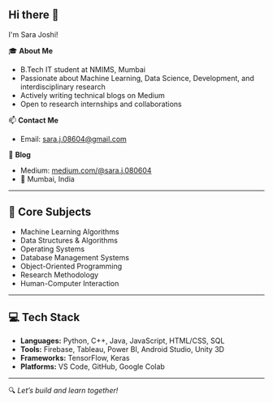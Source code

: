 ## Hi there 👋

I'm Sara Joshi!

🎓 **About Me**  
- B.Tech IT student at NMIMS, Mumbai  
- Passionate about Machine Learning, Data Science, Development, and interdisciplinary research  
- Actively writing technical blogs on Medium  
- Open to research internships and collaborations  

📫 **Contact Me**  
- Email: sara.j.08604@gmail.com

📝 **Blog**
- Medium: [medium.com/@sara.j.080604](https://medium.com/@sara.j.080604)  
- 📍 Mumbai, India  

---

## 🎯 Core Subjects  
- Machine Learning Algorithms  
- Data Structures & Algorithms  
- Operating Systems  
- Database Management Systems  
- Object-Oriented Programming  
- Research Methodology  
- Human-Computer Interaction  

---

## 💻 Tech Stack  
- **Languages:** Python, C++, Java, JavaScript, HTML/CSS, SQL  
- **Tools:** Firebase, Tableau, Power BI, Android Studio, Unity 3D  
- **Frameworks:** TensorFlow, Keras  
- **Platforms:** VS Code, GitHub, Google Colab  

---

🔍 *Let’s build and learn together!*  
<!--
**Sara-J-86/Sara-J-86** is a ✨ _special_ ✨ repository because its `README.md` (this file) appears on your GitHub profile.

Here are some ideas to get you started:

- 🔭 I’m currently working on ...
- 🌱 I’m currently learning ...
- 👯 I’m looking to collaborate on ...
- 🤔 I’m looking for help with ...
- 💬 Ask me about ...
- 📫 How to reach me: ...
- 😄 Pronouns: ...
- ⚡ Fun fact: ...
-->
